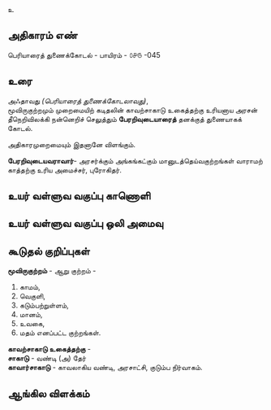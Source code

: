 உ


## அதிகாரம் எண்

பெரியாரைத் துணைக்கோடல் - பாயிரம் - ௦௪௫ -045

## உரை

அஃதாவது _(பெரியாரைத் துணைக்கோடலாவது)_,  
மூவிருகுற்றமும் முறைமையிற் கடிதலின் காவற்சாகாடு உகைத்தற்கு உரியனாய அரசன்  
தீநெறிவிலக்கி நன்னெறிச் செலுத்தும் **பேரறிவுடையாரைத்** தனக்குத் துணையாகக் கோடல்.  

அதிகாரமுறைமையும் இதனானே விளங்கும்.  

**பேரறிவுடையவராவார்**- அரசர்க்கும் அங்கங்கட்கும் மானுடத்தெய்வகுற்றங்கள் வாராமற் காத்தற்கு உரிய அமைச்சர், புரோகிதர்.


## உயர் வள்ளுவ வகுப்பு காணொளி


## உயர் வள்ளுவ வகுப்பு ஒலி அமைவு 


## கூடுதல் குறிப்புகள்

**மூவிருகுற்றம்** - ஆறு குற்றம் -   
1. காமம்,  
2. வெகுளி,  
3. கடும்பற்றுள்ளம்,  
4. மானம்,  
5. உவகை,  
6. மதம்  எனப்பட்ட குற்றங்கள்.  

**காவற்சாகாடு உகைத்தற்கு** -   
**சாகாடு** - வண்டி (அ) தேர்   
**காவார்சாகாடு** - காவலாகிய வண்டி, அரசாட்சி, குடும்ப நிர்வாகம்.  

## ஆங்கில விளக்கம்

